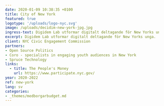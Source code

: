 ```yaml
---
date: 2020-01-09 10:38:35 +0100
title: City of New York
featured: true
logotype: '/uploads/logo-nyc.svg'
image: /uploads/decidim-new-york-jpg.jpg
ingress-text: Digidem Lab utformar digitalt deltagande för New Yorks unga.
excerpt: Digidem Lab utformar digitalt deltagande för New Yorks unga.
client: NYC Civic Engagement Commission
partners:
- Open Source Politics
- Coro - specialists in engaging youth audiences in New York
- Spruce Technology
links:
  - title: The People's Money
    url: https://www.participate.nyc.gov/
year: 2020-2022
ref: new-york
lang: sv
categories:
- _themes/medborgarbudget.md
---
```

